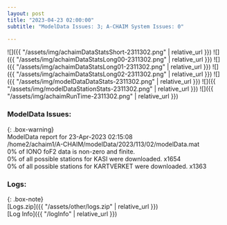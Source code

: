 ```yaml
---
layout: post
title: "2023-04-23 02:00:00"
subtitle: "ModelData Issues: 3; A-CHAIM System Issues: 0"

---
```


![]({{ "/assets/img/achaimDataStatsShort-2311302.png" | relative_url }})
![]({{ "/assets/img/achaimDataStatsLong00-2311302.png" | relative_url }})
![]({{ "/assets/img/achaimDataStatsLong01-2311302.png" | relative_url }})
![]({{ "/assets/img/achaimDataStatsLong02-2311302.png" | relative_url }})
![]({{ "/assets/img/modelDataDataStats-2311302.png" | relative_url }})
![]({{ "/assets/img/modelDataStationStats-2311302.png" | relative_url }})
![]({{ "/assets/img/achaimRunTime-2311302.png" | relative_url }})


### ModelData Issues:  
  
{: .box-warning}  
 ModelData report for 23-Apr-2023 02:15:08   
 /home2/achaim1/A-CHAIM/modelData/2023/113/02/modelData.mat   
 0% of IONO foF2 data is non-zero and finite.   
 0% of all possible stations for KASI were downloaded. x1654   
 0% of all possible stations for KARTVERKET were downloaded. x1363   
  


### Logs:  
  
{: .box-note}  
[Logs.zip]({{ "/assets/other/logs.zip" | relative_url }})  
[Log Info]({{ "/logInfo" | relative_url }})  
